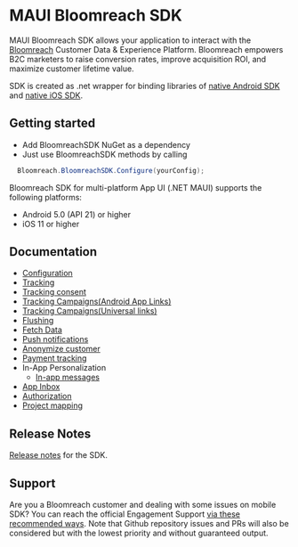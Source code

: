 
# MAUI Bloomreach SDK
MAUI Bloomreach SDK allows your application to interact with the [Bloomreach](https://bloomreach.com/) Customer Data & Experience Platform. Bloomreach empowers B2C marketers to raise conversion rates, improve acquisition ROI, and maximize customer lifetime value.


SDK is created as .net wrapper for binding libraries of [native Android SDK](https://github.com/exponea/exponea-android-sdk) and [native iOS SDK](https://github.com/exponea/exponea-ios-sdk).


## Getting started

 - Add BloomreachSDK NuGet as a dependency
 - Just use BloomreachSDK methods by calling 

 ```csharp
   Bloomreach.BloomreachSDK.Configure(yourConfig);
 ```

Bloomreach SDK for multi-platform App UI (.NET MAUI) supports the following platforms:
  * Android 5.0 (API 21) or higher
  * iOS 11 or higher

## Documentation
  * [Configuration](./Documentation/CONFIG.md)
  * [Tracking](./Documentation/TRACK.md)
  * [Tracking consent](./Documentation/TRACKING_CONSENT.md)
  * [Tracking Campaigns(Android App Links)](./Documentation/ANDROID_UNIVERSAL_LINKS.md)
  * [Tracking Campaigns(Universal links)](./Documentation/IOS_UNIVERSAL_LINKS.md)
  * [Flushing](./Documentation/FLUSH.md)
  * [Fetch Data](./Documentation/FETCH.md)
  * [Push notifications](./Documentation/PUSH.md)
  * [Anonymize customer](./Documentation/ANONYMIZE.md)
  * [Payment tracking](./Documentation/PAYMENT.md)
  * In-App Personalization
    * [In-app messages](./Documentation/IN_APP_MESSAGES.md)
  * [App Inbox](./Documentation/APP_INBOX.md)
  * [Authorization](./Documentation/AUTHORIZATION.md)
  * [Project mapping](./Documentation/PROJECT_MAPPING.md)
  
## Release Notes

[Release notes](./Documentation/RELEASE_NOTES.md) for the SDK.

## Support

Are you a Bloomreach customer and dealing with some issues on mobile SDK? You can reach the official Engagement Support [via these recommended ways](https://documentation.bloomreach.com/engagement/docs/engagement-support#contacting-the-support).
Note that Github repository issues and PRs will also be considered but with the lowest priority and without guaranteed output.
